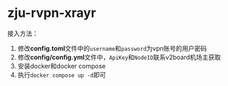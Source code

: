 # zju-rvpn-xrayr



接入方法：

1. 修改**config.toml**文件中的`username`和`password`为vpn账号的用户密码
2. 修改**config/config.yml**文件中，`ApiKey`和`NodeID`联系v2board机场主获取
3. 安装docker和docker compose
4. 执行`docker compose up -d`即可

